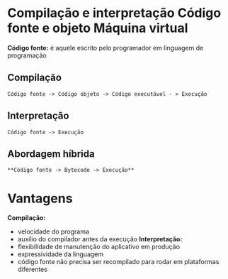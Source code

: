 # Compilação e interpretação Código fonte e objeto Máquina virtual
**Código fonte:** é aquele escrito pelo programador em linguagem de programação
## Compilação
`Código fonte -> Código objeto -> Código executável - > Execução`
## Interpretação
`Código fonte -> Execução`
## Abordagem híbrida
`**Código fonte -> Bytecode -> Execução**`
# Vantagens
**Compilação:**
* velocidade do programa
* auxílio do compilador antes da execução
**Interpretação:**
* flexibilidade de manutenção do aplicativo em produção
* expressividade da linguagem
* código fonte não precisa ser recompilado para rodar em
plataformas diferentes
